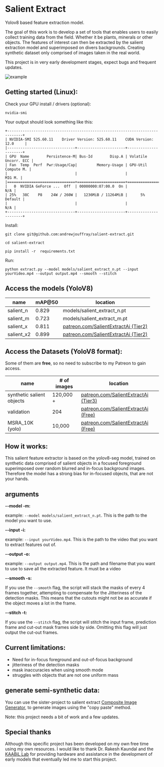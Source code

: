 
# Salient Extract

Yolov8 based feature extraction model. 

The goal of this work is to develop a set of tools that enables users to easily collect training data from the field. Whether it be plants, minerals or other objects. The features of interest can then be extracted by the salient extraction model and superimposed on divers backgrounds. Creating synthetic dataset only comprised of images taken in the real world. 

This project is in very early development stages, expect bugs and frequent updates. 


![example](docs/images/field6.gif)

## Getting started (Linux):


Check your GPU install / drivers (optional):

    nvidia-smi

Your output should look something like this:

    +-----------------------------------------------------------------------------+
    | NVIDIA-SMI 525.60.11    Driver Version: 525.60.11    CUDA Version: 12.0     |
    |-------------------------------+----------------------+----------------------+
    | GPU  Name        Persistence-M| Bus-Id        Disp.A | Volatile Uncorr. ECC |
    | Fan  Temp  Perf  Pwr:Usage/Cap|         Memory-Usage | GPU-Util  Compute M. |
    |                               |                      |               MIG M. |
    |===============================+======================+======================|
    |   0  NVIDIA GeForce ...  Off  | 00000000:07:00.0  On |                  N/A |
    | 25%   38C    P8    24W / 260W |   1236MiB / 11264MiB |      5%      Default |
    |                               |                      |                  N/A |
    +-------------------------------+----------------------+----------------------+


Install:

    git clone git@github.com:andrewjouffray/salient-extract.git

    cd salient-extract

    pip install -r  requirements.txt

Run:

    python extract.py --model models/salient_extract_n.pt --input yourVideo.mp4 --output output.mp4 --smooth --stitch

## Access the models (YoloV8)

name | mAP@50 | location
--- | --- | ---
salient_n | 0.829 | models/salient_extract_n.pt
salient_m | 0.723 | models/salient_extract_m.pt
salient_x | 0.811 | [patreon.com/SalientExtractAi (Tier2)](https://patreon.com/SalientExtractAi)
salient_x2 | 0.899 | [patreon.com/SalientExtractAi (Tier2)](https://patreon.com/SalientExtractAi)

## Access the Datasets (YoloV8 format):

Some of them are __free__, so no need to subscribe to my Patreon to gain access.

name | # of images | location
--- | --- | ---
synthetic salient objects | 120,000 + | [patreon.com/SalientExtractAi (Tier3)](https://patreon.com/SalientExtractAi)
validation | 204 | [patreon.com/SalientExtractAi (Free)](https://patreon.com/SalientExtractAi)
MSRA_10K (yolo) | 10,000 | [patreon.com/SalientExtractAi (Free)](https://patreon.com/SalientExtractAi)


## How it works:

This salient feature extractor is based on the yolov8-seg model, trained on synthetic data comprised of salient objects in a focused foreground superimposed over random blurred and in-focus background images. Therefore the model has a strong bias for in-focused objects, that are not your hands. 

## arguments 

**--model -m:**

example: `--model models/salient_extract_n.pt`. This is the path to the model you want to use.

**--input -i:**

example: `--input yourVideo.mp4`. This is the path to the video that you want to extract features out of.

**--output -o:**

example: `--output output.mp4`. This is the path and filename that you want to use to save all the extracted feature. It must be a video 

**--smooth -s:**

If you use the `--smooth` flag, the script will stack the masks of every 4 frames together, attempting to compensate for the Jitteriness of the detection masks. This means that the cutouts might not be as accurate if the object moves a lot in the frame. 

**--stitch -t:**

If you use the `--stitch` flag, the script will stitch the input frame, prediction frame and cut-out mask frames side by side. Omitting this flag will just output the cut-out frames. 

## Current limitations:

- Need for in-focus foreground and out-of-focus background
- jitteriness of the detection masks
- mask inaccuracies when using smooth mode
- struggles with objects that are not one uniform mass

## generate semi-synthetic data:

You can use the sister-project to salient extract [Composite Image Generator](https://github.com/andrewjouffray/Composite-Image-Generator), to generate images using the "copy paste" method.

Note: this project needs a bit of work and a few updates.

## Special thanks

Although this specific project has been developed on my own free time using my own resources. I would like to thank Dr. Rakesh Kaundal and the [KAABiL Lab](http://bioinfo.usu.edu/) for providing hardware and assistance in the development of early models that eventually led me to start this project. 